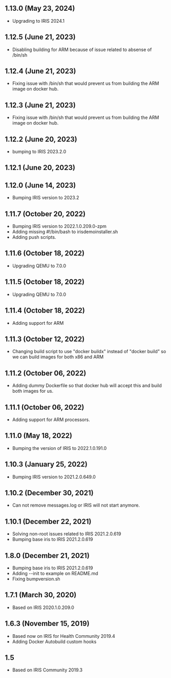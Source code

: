 ## 1.13.0 (May 23, 2024)
  - Upgrading to IRIS 2024.1

## 1.12.5 (June 21, 2023)
  - Disabling building for ARM because of issue related to absense of /bin/sh

## 1.12.4 (June 21, 2023)
  - Fixing issue with /bin/sh that would prevent us from building the ARM image on docker hub.

## 1.12.3 (June 21, 2023)
  - Fixing issue with /bin/sh that would prevent us from building the ARM image on docker hub.

## 1.12.2 (June 20, 2023)
  - bumping to IRIS 2023.2.0

## 1.12.1 (June 20, 2023)


## 1.12.0 (June 14, 2023)
  - Bumping IRIS version to 2023.2

## 1.11.7 (October 20, 2022)
  - Bumping IRIS version to 2022.1.0.209.0-zpm
  - Adding missing #!/bin/bash to irisdemoinstaller.sh
  - Adding push scripts.

## 1.11.6 (October 18, 2022)
  - Upgrading QEMU to 7.0.0

## 1.11.5 (October 18, 2022)
  - Upgrading QEMU to 7.0.0

## 1.11.4 (October 18, 2022)
  - Adding support for ARM

## 1.11.3 (October 12, 2022)
  - Changing build script to use "docker buildx" instead of "docker build" so we can build images for both x86 and ARM

## 1.11.2 (October 06, 2022)
  - Adding dummy Dockerfile so that docker hub will accept this and build both images for us.

## 1.11.1 (October 06, 2022)
  - Adding support for ARM processors.

## 1.11.0 (May 18, 2022)
  - Bumping the version of IRIS to 2022.1.0.191.0

## 1.10.3 (January 25, 2022)
  - Bumping IRIS version to 2021.2.0.649.0

## 1.10.2 (December 30, 2021)
  - Can not remove messages.log or IRIS will not start anymore.

## 1.10.1 (December 22, 2021)
  - Solving non-root issues related to IRIS 2021.2.0.619
  - Bumping base iris to IRIS 2021.2.0.619

## 1.8.0 (December 21, 2021)
  - Bumping base iris to IRIS 2021.2.0.619
  - Adding --init to example on README.md
  - Fixing bumpversion.sh

## 1.7.1 (March 30, 2020)
  - Based on IRIS 2020.1.0.209.0

## 1.6.3 (November 15, 2019)
  - Based now on IRIS for Health Community 2019.4
  - Adding Docker Autobuild custom hooks

## 1.5 
  - Based on IRIS Community 2019.3

